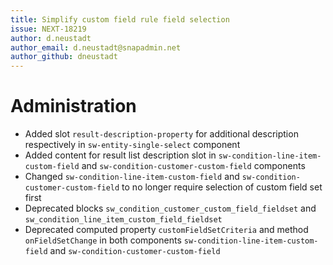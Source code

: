 ```yaml
---
title: Simplify custom field rule field selection
issue: NEXT-18219
author: d.neustadt
author_email: d.neustadt@snapadmin.net 
author_github: dneustadt
---
```

# Administration
* Added slot `result-description-property` for additional description respectively in `sw-entity-single-select` component
* Added content for result list description slot in `sw-condition-line-item-custom-field` and `sw-condition-customer-custom-field` components
* Changed `sw-condition-line-item-custom-field` and `sw-condition-customer-custom-field` to no longer require selection of custom field set first
* Deprecated blocks `sw_condition_customer_custom_field_fieldset` and `sw_condition_line_item_custom_field_fieldset`
* Deprecated computed property `customFieldSetCriteria` and method `onFieldSetChange` in both components `sw-condition-line-item-custom-field` and `sw-condition-customer-custom-field`
